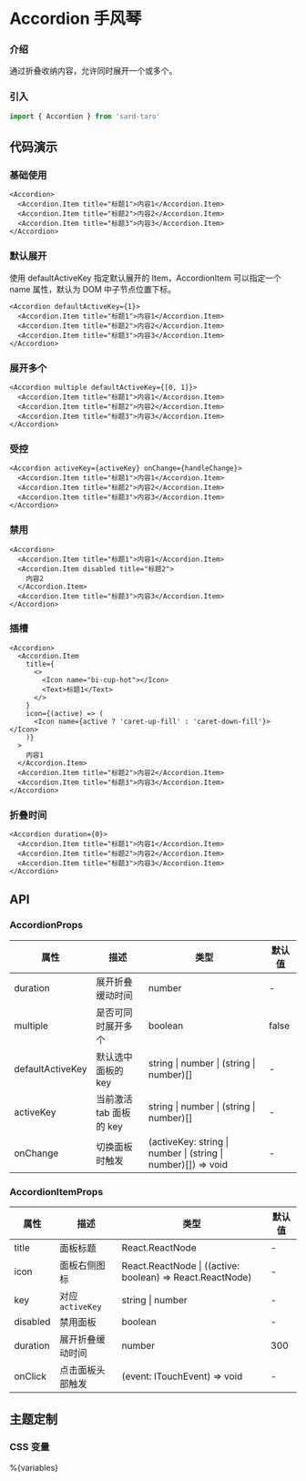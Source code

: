 # Accordion 手风琴

### 介绍

通过折叠收纳内容，允许同时展开一个或多个。

### 引入

```js
import { Accordion } from 'sard-taro'
```

## 代码演示

### 基础使用

```tsx
<Accordion>
  <Accordion.Item title="标题1">内容1</Accordion.Item>
  <Accordion.Item title="标题2">内容2</Accordion.Item>
  <Accordion.Item title="标题3">内容3</Accordion.Item>
</Accordion>
```

### 默认展开

使用 defaultActiveKey 指定默认展开的 Item，AccordionItem 可以指定一个 name 属性，默认为 DOM 中子节点位置下标。

```tsx
<Accordion defaultActiveKey={1}>
  <Accordion.Item title="标题1">内容1</Accordion.Item>
  <Accordion.Item title="标题2">内容2</Accordion.Item>
  <Accordion.Item title="标题3">内容3</Accordion.Item>
</Accordion>
```

### 展开多个

```tsx
<Accordion multiple defaultActiveKey={[0, 1]}>
  <Accordion.Item title="标题1">内容1</Accordion.Item>
  <Accordion.Item title="标题2">内容2</Accordion.Item>
  <Accordion.Item title="标题3">内容3</Accordion.Item>
</Accordion>
```

### 受控

```tsx
<Accordion activeKey={activeKey} onChange={handleChange}>
  <Accordion.Item title="标题1">内容1</Accordion.Item>
  <Accordion.Item title="标题2">内容2</Accordion.Item>
  <Accordion.Item title="标题3">内容3</Accordion.Item>
</Accordion>
```

### 禁用

```tsx
<Accordion>
  <Accordion.Item title="标题1">内容1</Accordion.Item>
  <Accordion.Item disabled title="标题2">
    内容2
  </Accordion.Item>
  <Accordion.Item title="标题3">内容3</Accordion.Item>
</Accordion>
```

### 插槽

```tsx
<Accordion>
  <Accordion.Item
    title={
      <>
        <Icon name="bi-cup-hot"></Icon>
        <Text>标题1</Text>
      </>
    }
    icon={(active) => (
      <Icon name={active ? 'caret-up-fill' : 'caret-down-fill'}></Icon>
    )}
  >
    内容1
  </Accordion.Item>
  <Accordion.Item title="标题2">内容2</Accordion.Item>
  <Accordion.Item title="标题3">内容3</Accordion.Item>
</Accordion>
```

### 折叠时间

```tsx
<Accordion duration={0}>
  <Accordion.Item title="标题1">内容1</Accordion.Item>
  <Accordion.Item title="标题2">内容2</Accordion.Item>
  <Accordion.Item title="标题3">内容3</Accordion.Item>
</Accordion>
```

## API

### AccordionProps

| 属性             | 描述                    | 类型                                                          | 默认值 |
| ---------------- | ----------------------- | ------------------------------------------------------------- | ------ |
| duration         | 展开折叠缓动时间        | number                                                        | -      |
| multiple         | 是否可同时展开多个      | boolean                                                       | false  |
| defaultActiveKey | 默认选中面板的 key      | string \| number \| (string \| number)[]                      | -      |
| activeKey        | 当前激活 tab 面板的 key | string \| number \| (string \| number)[]                      | -      |
| onChange         | 切换面板时触发          | (activeKey: string \| number \| (string \| number)[]) => void | -      |

### AccordionItemProps

| 属性     | 描述             | 类型                                                      | 默认值 |
| -------- | ---------------- | --------------------------------------------------------- | ------ |
| title    | 面板标题         | React.ReactNode                                           | -      |
| icon     | 面板右侧图标     | React.ReactNode \| ((active: boolean) => React.ReactNode) | -      |
| key      | 对应 `activeKey` | string \| number                                          | -      |
| disabled | 禁用面板         | boolean                                                   | -      |
| duration | 展开折叠缓动时间 | number                                                    | 300    |
| onClick  | 点击面板头部触发 | (event: ITouchEvent) => void                              | -      |

## 主题定制

### CSS 变量

%{variables}

